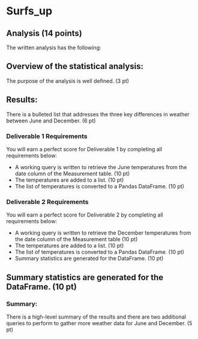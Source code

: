 # Surfs_up
## Analysis (14 points)
The written analysis has the following:

## Overview of the statistical analysis:
The purpose of the analysis is well defined. (3 pt)

## Results:
There is a bulleted list that addresses the three key differences in weather between June and December. (6 pt)
### Deliverable 1 Requirements
You will earn a perfect score for Deliverable 1 by completing all requirements below:
- A working query is written to retrieve the June temperatures from the date column of the Measurement table. (10 pt)
- The temperatures are added to a list. (10 pt) 
- The list of temperatures is converted to a Pandas DataFrame. (10 pt)
### Deliverable 2 Requirements
You will earn a perfect score for Deliverable 2 by completing all requirements below:
- A working query is written to retrieve the December temperatures from the date column of the Measurement table (10 pt)
- The temperatures are added to a list. (10 pt)
- The list of temperatures is converted to a Pandas DataFrame. (10 pt)
- Summary statistics are generated for the DataFrame. (10 pt)

## Summary statistics are generated for the DataFrame. (10 pt)
### Summary:

There is a high-level summary of the results and there are two additional queries to perform to gather more weather data for June and December. (5 pt)

